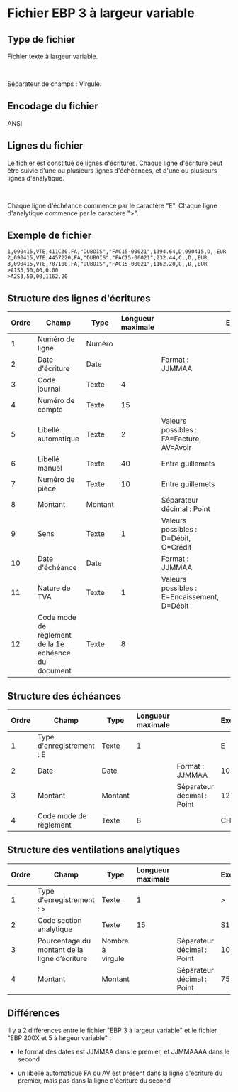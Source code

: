 # Fichier EBP 3 à largeur variable
## Type de fichier


Fichier texte à largeur variable.


 


Séparateur de champs : Virgule.


## Encodage du fichier


ANSI


## Lignes du fichier


Le fichier est constitué de lignes d'écritures. Chaque ligne d'écriture 
 peut être suivie d'une ou plusieurs lignes d'échéances, et d'une ou plusieurs 
 lignes d'analytique.


 


Chaque ligne d'échéance commence par le caractère "E". Chaque 
 ligne d'analytique commence par le caractère ">".


## Exemple de fichier

````
1,090415,VTE,411C30,FA,"DUBOIS","FAC15-00021",1394.64,D,090415,D,,EUR
2,090415,VTE,4457220,FA,"DUBOIS","FAC15-00021",232.44,C,,D,,EUR
3,090415,VTE,707100,FA,"DUBOIS","FAC15-00021",1162.20,C,,D,,EUR
>A1S3,50,00,0.00
>A2S3,50,00,1162.20
````

## Structure des lignes d'écritures










| Ordre | Champ | Type | Longueur maximale |   | Exemple |
| --- | --- | --- | --- | --- | --- |
| 1 | Numéro de ligne | Numéro |   |   |   |
| 2 | Date d'écriture | Date |   | Format : JJMMAA |   |
| 3 | Code journal | Texte | 4 |   |   |
| 4 | Numéro de compte | Texte | 15 |   |   |
| 5 | Libellé automatique | Texte | 2 | Valeurs possibles : FA=Facture, AV=Avoir |   |
| 6 | Libellé manuel | Texte | 40 | Entre guillemets |   |
| 7 | Numéro de pièce | Texte | 10 | Entre guillemets |   |
| 8 | Montant | Montant |   | Séparateur décimal : Point |   |
| 9 | Sens | Texte | 1 | Valeurs possibles : D=Débit, C=Crédit |   |
| 10 | Date d'échéance | Date |   | Format : JJMMAA |   |
| 11 | Nature de TVA | Texte | 1 | Valeurs possibles : E=Encaissement, D=Débit |   |
| 12 | Code mode de règlement de la 1è échéance du document | Texte | 8 |   |   |


## Structure des échéances










| Ordre | Champ | Type | Longueur maximale |   | Exemple |
| --- | --- | --- | --- | --- | --- |
| 1 | Type d'enregistrement : E | Texte | 1 |   | E |
| 2 | Date | Date |   | Format : JJMMAA | 100317 |
| 3 | Montant | Montant |   | Séparateur décimal : Point | 120.50 |
| 4 | Code mode de règlement | Texte | 8 |   | CHQ |


## Structure des ventilations analytiques










| Ordre | Champ | Type | Longueur maximale |   | Exemple |
| --- | --- | --- | --- | --- | --- |
| 1 | Type d'enregistrement : > | Texte | 1 |   | > |
| 2 | Code section analytique | Texte | 15 |   | S1 |
| 3 | Pourcentage du montant de la ligne d’écriture | Nombre à virgule |   | Séparateur décimal : Point | 100.00 |
| 4 | Montant | Montant |   | Séparateur décimal : Point | 75.00 |


## Différences


Il y a 2 différences entre le fichier "EBP 3 à largeur variable" 
 et le fichier "EBP 200X et 5 à largeur variable" :


- le format des dates est JJMMAA dans 
 le premier, et JJMMAAAA dans le second


- un libellé automatique FA ou AV est 
 présent dans la ligne d'écriture du premier, mais pas dans la ligne d'écriture 
 du second